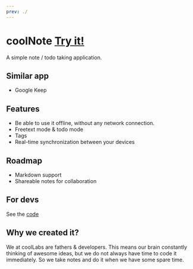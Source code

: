 ```yaml
---
prev: ./
---
```


#  coolNote <span class="text-xl">[Try it!](https://note.coollabs.io)</span>
A simple note / todo taking application.

## Similar app
- Google Keep

## Features
- Be able to use it offline, without any network connection.
- Freetext mode & todo mode
- Tags
- Real-time synchronization between your devices

## Roadmap
- Markdown support
- Shareable notes for collaboration

## For devs
See the [code](https://github.com/coollabsio/note.coollabs.io)

## Why we created it?
We at coolLabs are fathers & developers. This means our brain constantly thinking of awesome ideas, but we do not always have time to code it immediately. So we take notes and do it when we have some spare time.